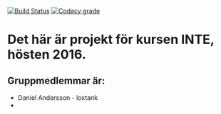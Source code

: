 [![Build Status](https://travis-ci.com/loxtank/INTE-project.svg?token=HVyD8hhehAkKaEpajmp6&branch=master)](https://travis-ci.com/loxtank/INTE-project)
[![Codacy grade](https://img.shields.io/codacy/grade/e27821fb6289410b8f58338c7e0bc686.svg?maxAge=2592000)](https://github.com/loxtank/INTE-project)

# Det här är projekt för kursen INTE, hösten 2016.


## Gruppmedlemmar är:
* Daniel Andersson - loxtank
* 
